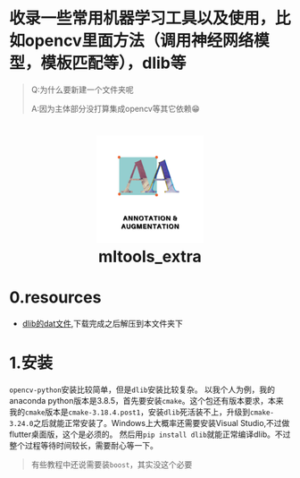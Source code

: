 # 收录一些常用机器学习工具以及使用，比如opencv里面方法（调用神经网络模型，模板匹配等），dlib等
> Q:为什么要新建一个文件夹呢
> 
> A:因为主体部分没打算集成opencv等其它依赖😁

<h1 align="center">
  <img src="../mltools_viewer/assets/icon/icon.png" height="192" width="192"><br/>mltools_extra
</h1>

# 0.resources
* [dlib的dat文件](http://dlib.net/files/shape_predictor_68_face_landmarks.dat.bz2),下载完成之后解压到本文件夹下

# 1.安装
`opencv-python`安装比较简单，但是`dlib`安装比较复杂。
以我个人为例，我的anaconda python版本是3.8.5，首先要安装`cmake`。这个包还有版本要求，本来我的`cmake`版本是`cmake-3.18.4.post1`，安装`dlib`死活装不上，升级到`cmake-3.24.0`之后就能正常安装了。Windows上大概率还需要安装Visual Studio,不过做flutter桌面版，这个是必须的。
然后用`pip install dlib`就能正常编译dlib。不过整个过程等待时间较长，需要耐心等一下。
> 有些教程中还说需要装`boost`，其实没这个必要